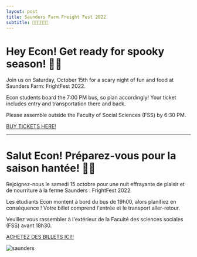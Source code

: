 ```yaml
---
layout: post
title: Saunders Farm Freight Fest 2022
subtitle: 🎃👻🎃👻🎃👻
---
```

<h1> Hey Econ! Get ready for spooky season! 🎃👻 </h1>

Join us on Saturday, October 15th for a scary night of fun and food at Saunders Farm: FrightFest 2022. 

Econ students board the 7:00 PM bus, so plan accordingly! Your ticket includes entry and transportation there and back.

Please assemble outside the Faculty of Social Sciences (FSS) by 6:30 PM. 

[BUY TICKETS HERE!](https://ecouo.square.site)
****

<h1> Salut Econ! Préparez-vous pour la saison hantée! 🎃👻 </h1>

Rejoignez-nous le samedi 15 octobre pour une nuit effrayante de plaisir et de nourriture à la ferme Saunders : FrightFest 2022. 

Les étudiants Econ montent à bord du bus de 19h00, alors planifiez en conséquence ! Votre billet comprend l'entrée et le transport aller-retour.

Veuillez vous rassembler à l'extérieur de la Faculté des sciences sociales (FSS) avant 18h30.

[ACHETEZ DES BILLETS ICI!!](https://ecouo.square.site)

![saunders](https://user-images.githubusercontent.com/85036126/194649203-7197892d-3095-41dc-bec0-a9e7e0deee83.png)
